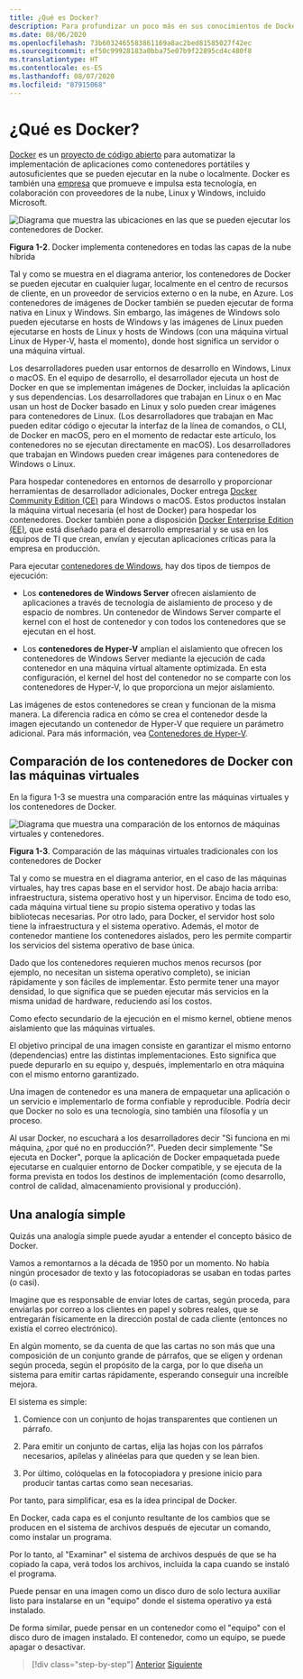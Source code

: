 ```yaml
---
title: ¿Qué es Docker?
description: Para profundizar un poco más en sus conocimientos de Docker, aquí encontrará una analogía simple que le será de gran ayuda.
ms.date: 08/06/2020
ms.openlocfilehash: 73b6032465583861169a8ac2bed81585027f42ec
ms.sourcegitcommit: ef50c99928183a0bba75e07b9f22895cd4c480f8
ms.translationtype: HT
ms.contentlocale: es-ES
ms.lasthandoff: 08/07/2020
ms.locfileid: "87915068"
---
```

# <a name="what-is-docker"></a>¿Qué es Docker?

[Docker](https://www.docker.com/) es un [proyecto de código abierto](https://github.com/docker/docker) para automatizar la implementación de aplicaciones como contenedores portátiles y autosuficientes que se pueden ejecutar en la nube o localmente. Docker es también una [empresa](https://www.docker.com/) que promueve e impulsa esta tecnología, en colaboración con proveedores de la nube, Linux y Windows, incluido Microsoft.

![Diagrama que muestra las ubicaciones en las que se pueden ejecutar los contenedores de Docker.](./media/what-is-docker/docker-containers-run-anywhere.png)

**Figura 1-2**. Docker implementa contenedores en todas las capas de la nube híbrida

Tal y como se muestra en el diagrama anterior, los contenedores de Docker se pueden ejecutar en cualquier lugar, localmente en el centro de recursos de cliente, en un proveedor de servicios externo o en la nube, en Azure. Los contenedores de imágenes de Docker también se pueden ejecutar de forma nativa en Linux y Windows. Sin embargo, las imágenes de Windows solo pueden ejecutarse en hosts de Windows y las imágenes de Linux pueden ejecutarse en hosts de Linux y hosts de Windows (con una máquina virtual Linux de Hyper-V, hasta el momento), donde host significa un servidor o una máquina virtual.

Los desarrolladores pueden usar entornos de desarrollo en Windows, Linux o macOS. En el equipo de desarrollo, el desarrollador ejecuta un host de Docker en que se implementan imágenes de Docker, incluidas la aplicación y sus dependencias. Los desarrolladores que trabajan en Linux o en Mac usan un host de Docker basado en Linux y solo pueden crear imágenes para contenedores de Linux. (Los desarrolladores que trabajan en Mac pueden editar código o ejecutar la interfaz de la línea de comandos, o CLI, de Docker en macOS, pero en el momento de redactar este artículo, los contenedores no se ejecutan directamente en macOS). Los desarrolladores que trabajan en Windows pueden crear imágenes para contenedores de Windows o Linux.

Para hospedar contenedores en entornos de desarrollo y proporcionar herramientas de desarrollador adicionales, Docker entrega [Docker Community Edition (CE)](https://www.docker.com/community-edition) para Windows o macOS. Estos productos instalan la máquina virtual necesaria (el host de Docker) para hospedar los contenedores. Docker también pone a disposición [Docker Enterprise Edition (EE)](https://www.docker.com/enterprise-edition), que está diseñado para el desarrollo empresarial y se usa en los equipos de TI que crean, envían y ejecutan aplicaciones críticas para la empresa en producción.

Para ejecutar [contenedores de Windows](/virtualization/windowscontainers/about/), hay dos tipos de tiempos de ejecución:

- Los **contenedores de Windows Server** ofrecen aislamiento de aplicaciones a través de tecnología de aislamiento de proceso y de espacio de nombres. Un contenedor de Windows Server comparte el kernel con el host de contenedor y con todos los contenedores que se ejecutan en el host.

- Los **contenedores de Hyper-V** amplían el aislamiento que ofrecen los contenedores de Windows Server mediante la ejecución de cada contenedor en una máquina virtual altamente optimizada. En esta configuración, el kernel del host del contenedor no se comparte con los contenedores de Hyper-V, lo que proporciona un mejor aislamiento.

Las imágenes de estos contenedores se crean y funcionan de la misma manera. La diferencia radica en cómo se crea el contenedor desde la imagen ejecutando un contenedor de Hyper-V que requiere un parámetro adicional. Para más información, vea [Contenedores de Hyper-V](https://docs.microsoft.com/virtualization/windowscontainers/manage-containers/hyperv-container).

## <a name="comparing-docker-containers-with-virtual-machines"></a>Comparación de los contenedores de Docker con las máquinas virtuales

En la figura 1-3 se muestra una comparación entre las máquinas virtuales y los contenedores de Docker.

![Diagrama que muestra una comparación de los entornos de máquinas virtuales y contenedores.](./media/what-is-docker/comparison-vms-docker-conatiners.png)

**Figura 1-3**. Comparación de las máquinas virtuales tradicionales con los contenedores de Docker

Tal y como se muestra en el diagrama anterior, en el caso de las máquinas virtuales, hay tres capas base en el servidor host. De abajo hacia arriba: infraestructura, sistema operativo host y un hipervisor. Encima de todo eso, cada máquina virtual tiene su propio sistema operativo y todas las bibliotecas necesarias. Por otro lado, para Docker, el servidor host solo tiene la infraestructura y el sistema operativo. Además, el motor de contenedor mantiene los contenedores aislados, pero les permite compartir los servicios del sistema operativo de base única.

Dado que los contenedores requieren muchos menos recursos (por ejemplo, no necesitan un sistema operativo completo), se inician rápidamente y son fáciles de implementar. Esto permite tener una mayor densidad, lo que significa que se pueden ejecutar más servicios en la misma unidad de hardware, reduciendo así los costos.

Como efecto secundario de la ejecución en el mismo kernel, obtiene menos aislamiento que las máquinas virtuales.

El objetivo principal de una imagen consiste en garantizar el mismo entorno (dependencias) entre las distintas implementaciones. Esto significa que puede depurarlo en su equipo y, después, implementarlo en otra máquina con el mismo entorno garantizado.

Una imagen de contenedor es una manera de empaquetar una aplicación o un servicio e implementarlo de forma confiable y reproducible. Podría decir que Docker no solo es una tecnología, sino también una filosofía y un proceso.

Al usar Docker, no escuchará a los desarrolladores decir "Si funciona en mi máquina, ¿por qué no en producción?". Pueden decir simplemente "Se ejecuta en Docker", porque la aplicación de Docker empaquetada puede ejecutarse en cualquier entorno de Docker compatible, y se ejecuta de la forma prevista en todos los destinos de implementación (como desarrollo, control de calidad, almacenamiento provisional y producción).

## <a name="a-simple-analogy"></a>Una analogía simple

Quizás una analogía simple puede ayudar a entender el concepto básico de Docker.

Vamos a remontarnos a la década de 1950 por un momento. No había ningún procesador de texto y las fotocopiadoras se usaban en todas partes (o casi).

Imagine que es responsable de enviar lotes de cartas, según proceda, para enviarlas por correo a los clientes en papel y sobres reales, que se entregarán físicamente en la dirección postal de cada cliente (entonces no existía el correo electrónico).

En algún momento, se da cuenta de que las cartas no son más que una composición de un conjunto grande de párrafos, que se eligen y ordenan según proceda, según el propósito de la carga, por lo que diseña un sistema para emitir cartas rápidamente, esperando conseguir una increíble mejora.

El sistema es simple:

1. Comience con un conjunto de hojas transparentes que contienen un párrafo.

2. Para emitir un conjunto de cartas, elija las hojas con los párrafos necesarios, apílelas y alinéelas para que queden y se lean bien.

3. Por último, colóquelas en la fotocopiadora y presione inicio para producir tantas cartas como sean necesarias.

Por tanto, para simplificar, esa es la idea principal de Docker.

En Docker, cada capa es el conjunto resultante de los cambios que se producen en el sistema de archivos después de ejecutar un comando, como instalar un programa.

Por lo tanto, al "Examinar" el sistema de archivos después de que se ha copiado la capa, verá todos los archivos, incluida la capa cuando se instaló el programa.

Puede pensar en una imagen como un disco duro de solo lectura auxiliar listo para instalarse en un "equipo" donde el sistema operativo ya está instalado.

De forma similar, puede pensar en un contenedor como el "equipo" con el disco duro de imagen instalado. El contenedor, como un equipo, se puede apagar o desactivar.

>[!div class="step-by-step"]
>[Anterior](introduction-to-containers-and-docker.md)
>[Siguiente](docker-terminology.md)
